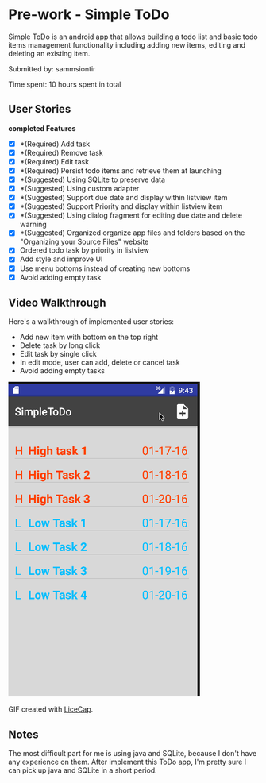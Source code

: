 # Pre-work - Simple ToDo

Simple ToDo is an android app that allows building a todo list and basic todo items management functionality including adding new items, editing and deleting an existing item.

Submitted by: sammsiontir

Time spent: 10 hours spent in total

## User Stories

**completed Features**
* [X] *(Required) Add task 
* [X] *(Required) Remove task 
* [X] *(Required) Edit task 
* [X] *(Required) Persist todo items and retrieve them at launching
* [X] *(Suggested) Using SQLite to preserve data
* [X] *(Suggested) Using custom adapter
* [X] *(Suggested) Support due date and display within listview item
* [X] *(Suggested) Support Priority and display within listview item 
* [X] *(Suggested) Using dialog fragment for editing due date and delete warning 
* [X] *(Suggested) Organized organize app files and folders based on the "Organizing your Source Files" website
* [X] Ordered todo task by priority in listview 
* [X] Add style and improve UI
* [X] Use menu bottoms instead of creating new bottoms
* [X] Avoid adding empty task

## Video Walkthrough 

Here's a walkthrough of implemented user stories:
* Add new item with bottom on the top right
* Delete task by long click 
* Edit task by single click
* In edit mode, user can add, delete or cancel task
* Avoid adding empty tasks

<img src='https://github.com/sammsiontir/SimpleToDo/blob/master/SimpleToDo.gif' title='Video Walkthrough' width='' alt='Video Walkthrough' />

GIF created with [LiceCap](http://www.cockos.com/licecap/).

## Notes
The most difficult part for me is using java and SQLite, because I don't have any experience on them. After implement this ToDo app, I'm pretty sure I can pick up java and SQLite in a short period.
